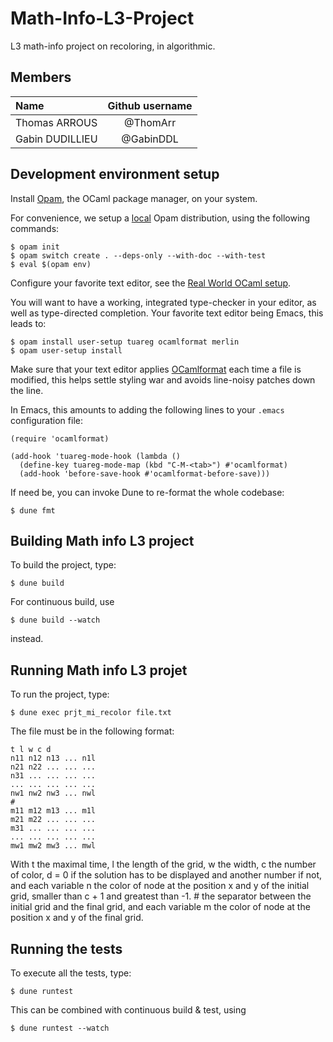 # Math-Info-L3-Project
L3 math-info project on recoloring, in algorithmic.

## Members

| Name                | Github username |
| :------------------ | :-------------: |
| Thomas ARROUS       |     @ThomArr     |
| Gabin DUDILLIEU     |    @GabinDDL    |

## Development environment setup

Install [Opam](https://opam.ocaml.org/doc/Install.html), the OCaml
package manager, on your system.

For convenience, we setup a [local](https://opam.ocaml.org/blog/opam-local-switches/) Opam distribution, using the following commands:

```
$ opam init
$ opam switch create . --deps-only --with-doc --with-test
$ eval $(opam env)
```

Configure your favorite text editor, see the [Real World OCaml setup](http://dev.realworldocaml.org/install.html#editor-setup).

You will want to have a working, integrated type-checker in your
editor, as well as type-directed completion. Your favorite text editor
being Emacs, this leads to:

```
$ opam install user-setup tuareg ocamlformat merlin
$ opam user-setup install
```

Make sure that your text editor applies
[OCamlformat](https://ocaml.org/p/ocamlformat/0.22.4/doc/editor_setup.html#editor-setup)
each time a file is modified, this helps settle styling war and avoids
line-noisy patches down the line.

In Emacs, this amounts to adding the following lines to your `.emacs`
configuration file:

```elisp
(require 'ocamlformat)

(add-hook 'tuareg-mode-hook (lambda ()
  (define-key tuareg-mode-map (kbd "C-M-<tab>") #'ocamlformat)
  (add-hook 'before-save-hook #'ocamlformat-before-save)))
```

If need be, you can invoke Dune to re-format the whole codebase:

```
$ dune fmt
```

## Building Math info L3 project

To build the project, type:

```
$ dune build
```

For continuous build, use

```
$ dune build --watch
```

instead.

## Running Math info L3 projet

To run the project, type:

```
$ dune exec prjt_mi_recolor file.txt
```

The file must be in the following format:
```
t l w c d
n11 n12 n13 ... n1l
n21 n22 ... ... ...
n31 ... ... ... ...
... ... ... ... ...
nw1 nw2 nw3 ... nwl
#
m11 m12 m13 ... m1l
m21 m22 ... ... ...
m31 ... ... ... ...
... ... ... ... ...
mw1 mw2 mw3 ... mwl
```
With t the maximal time, l the length of the grid, w the width, c the number of color, d = 0 if the solution has to be displayed and another number if not,
and each variable n the color of node at the position x and y of the initial grid,
smaller than c + 1 and greatest than -1.
\# the separator between the initial grid and the final grid, and each variable m the color of node at the position x and y of the final grid.


## Running the tests

To execute all the tests, type:

```
$ dune runtest
```

This can be combined with continuous build & test, using

```
$ dune runtest --watch
```

